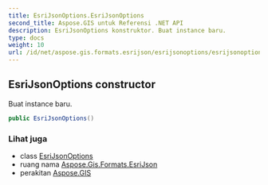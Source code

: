 ```yaml
---
title: EsriJsonOptions.EsriJsonOptions
second_title: Aspose.GIS untuk Referensi .NET API
description: EsriJsonOptions konstruktor. Buat instance baru.
type: docs
weight: 10
url: /id/net/aspose.gis.formats.esrijson/esrijsonoptions/esrijsonoptions/
---
```

## EsriJsonOptions constructor

Buat instance baru.

```csharp
public EsriJsonOptions()
```

### Lihat juga

* class [EsriJsonOptions](../)
* ruang nama [Aspose.Gis.Formats.EsriJson](../../esrijsonoptions/)
* perakitan [Aspose.GIS](../../../)


